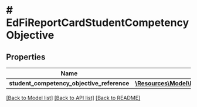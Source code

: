 # # EdFiReportCardStudentCompetencyObjective

## Properties

Name | Type | Description | Notes
------------ | ------------- | ------------- | -------------
**student_competency_objective_reference** | [**\Resources\Model\EdFiStudentCompetencyObjectiveReference**](EdFiStudentCompetencyObjectiveReference.md) |  |

[[Back to Model list]](../../README.md#models) [[Back to API list]](../../README.md#endpoints) [[Back to README]](../../README.md)
